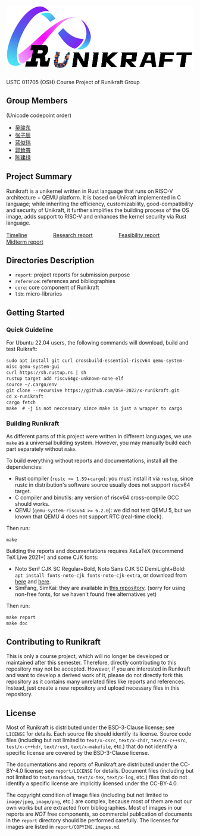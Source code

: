 # ![Runikraft_logo](./doc/assets/Runikraft_logo.svg)

USTC 011705 (OSH) Course Project of Runikraft Group

## Group Members

(Unicode codepoint order)
- [吴骏东](https://github.com/wintermelon008)
- [张子辰](https://github.com/WCIofQMandRA)
- [蓝俊玮](https://github.com/Lan13)
- [郭耸霄](https://github.com/gsxgoldenlegendary)
- [陈建绿](https://github.com/hanhainebula)

## Project Summary

Runikraft is a unikernel written in Rust language that runs on RISC-V architecture + QEMU platform. It is based on Unikraft implemented in C language; while inheriting the efficiency, customizability, good-compatibility and security of Unikraft, it further simplifies the building process of the OS image, adds support to RISC-V and enhances the kernel security via Rust language.

[Timeline](https://osh-2022.github.io/x-runikraft/report/0_timeline/)　　　　　[Research report](https://osh-2022.github.io/x-runikraft/report/2_research/)　　　　　[Feasibility report](https://osh-2022.github.io/x-runikraft/report/3_feasibility/)　　　　　[Midterm report](https://osh-2022.github.io/x-runikraft/report/4_midterm)

## Directories Description

- `report`: project reports for submission purpose
- `reference`: references and bibliographies
- `core`: core component of Runikraft
- `lib`: micro-libraries

## Getting Started

### Quick Guideline

For Ubuntu 22.04 users, the following commands will download, build and test Ruikraft:

```
sudo apt install git curl crossbuild-essential-riscv64 qemu-system-misc qemu-system-gui
curl https://sh.rustup.rs | sh
rustup target add riscv64gc-unknown-none-elf
source ~/.cargo/env
git clone --recursive https://github.com/OSH-2022/x-runikraft.git
cd x-runikraft
cargo fetch
make  # -j is not neccessary since make is just a wrapper to cargo
```

### Building Runikraft

As different parts of this project were written in different languages, we use `make` as a universal building system. However, you may manually build each part separately without `make`. 

To build everything without reports and documentations, install all the dependencies:

- Rust compiler (`rustc >= 1.59`+`cargo`): you must install it via `rustup`, since rustc in distribution's software source usually does not support riscv64 target.
- C compiler and binutils: any version of riscv64 cross-compile GCC should works.
- QEMU (`qemu-system-riscv64 >= 6.2.0`): we did not test QEMU 5, but we known that QEMU 4 does not support RTC (real-time clock).

Then run:

```
make
```

Building the reports and documentations requires XeLaTeX (recommend TeX Live 2021+) and some CJK fonts:

- Noto Serif CJK SC Regular+Bold, Noto Sans CJK SC DemiLight+Bold: `apt install fonts-noto-cjk fonts-noto-cjk-extra`, or download from [here](https://mirrors.ustc.edu.cn/ubuntu/pool/main/f/fonts-noto-cjk/fonts-noto-cjk-extra_20220127%2Brepack1-1_all.deb) and [here](https://mirrors.ustc.edu.cn/ubuntu/pool/main/f/fonts-noto-cjk/fonts-noto-cjk_20220127%2Brepack1-1_all.deb).
- SimFang, SimKai: they are available in [this repository](https://github.com/Halfish/lstm-ctc-ocr/tree/master/fonts). (sorry for using non-free fonts, for we haven't found free alternatives yet)

Then run:

```
make report
make doc
```

## Contributing to Runikraft

This is only a course project, which will no longer be developed or maintained after this semester. Therefore, directly contributing to this repository may not be accepted. However, if you are interested in Runikraft and want to develop a derived work of it, please do not directly fork this repository as it contains many unrelated files like reports and references. Instead, just create a new repository and upload necessary files in this repository. 

## License

Most of Runikraft is distributed under the BSD-3-Clause license; see `LICENSE` for details. Each source file should identify its license. Source code files (including but not limited to `text/x-csrc`, `text/x-chdr`, `text/x-c++src`, `test/x-c++hdr`, `text/rust`, `text/x-makefile`, etc.) that do not identify a specific license are covered by the BSD-3-Clause license. 

The documentations and reports of Runikraft are distributed under the CC-BY-4.0 license; see `report/LICENSE` for details. Document files (including but not limited to `text/markdown`, `text/x-tex`, `text/x-log`, etc.) files that do not identify a specific license are implicitly licensed under the CC-BY-4.0. 

The copyright condition of image files (including but not limited to `image/jpeg`, `image/png`, etc.) are complex, because most of them are not our own works but are extracted from bibliographies. Most of images in our reports are *NOT* free components, so commercial publication of documents in the `report` directory should be performed carefully.  The licenses for images are listed in  `report/COPYING.images.md`. 
